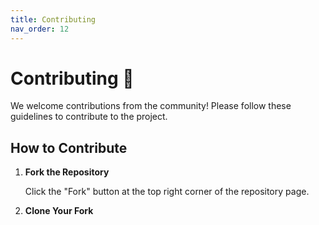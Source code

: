 ```yaml
---
title: Contributing
nav_order: 12
---
```


# Contributing 🤝

We welcome contributions from the community! Please follow these guidelines to contribute to the project.

## **How to Contribute**

1. **Fork the Repository**

   Click the "Fork" button at the top right corner of the repository page.

2. **Clone Your Fork**
